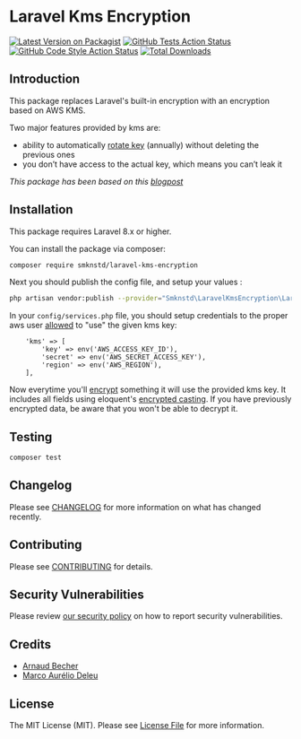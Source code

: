 # Laravel Kms Encryption

[![Latest Version on Packagist](https://img.shields.io/packagist/v/smknstd/laravel-kms-encryption.svg?style=flat-square)](https://packagist.org/packages/smknstd/laravel-kms-encryption)
[![GitHub Tests Action Status](https://img.shields.io/github/workflow/status/smknstd/laravel-kms-encryption/run-tests?label=tests)](https://github.com/smknstd/laravel-kms-encryption/actions?query=workflow%3Arun-tests+branch%3Amain)
[![GitHub Code Style Action Status](https://img.shields.io/github/workflow/status/smknstd/laravel-kms-encryption/Check%20&%20fix%20styling?label=code%20style)](https://github.com/smknstd/laravel-kms-encryption/actions?query=workflow%3A"Check+%26+fix+styling"+branch%3Amain)
[![Total Downloads](https://img.shields.io/packagist/dt/smknstd/laravel-kms-encryption.svg?style=flat-square)](https://packagist.org/packages/smknstd/laravel-kms-encryption)

## Introduction

This package replaces Laravel's built-in encryption with an encryption based on AWS KMS.

Two major features provided by kms are:
- ability to automatically [rotate key](https://docs.aws.amazon.com/kms/latest/developerguide/rotate-keys.html) (annually) without deleting the previous ones
- you don’t have access to the actual key, which means you can’t leak it

_This package has been based on this [blogpost](https://blog.deleu.dev/swapping-laravel-encryption-with-aws-kms/)_

## Installation

This package requires Laravel 8.x or higher.

You can install the package via composer:

```bash
composer require smknstd/laravel-kms-encryption
```

Next you should publish the config file, and setup your values :

```bash
php artisan vendor:publish --provider="Smknstd\LaravelKmsEncryption\LaravelKmsEncryptionServiceProvider"
```

In your `config/services.php` file, you should setup credentials to the proper aws user [allowed](https://docs.aws.amazon.com/kms/latest/developerguide/key-policies.html#key-policy-default-allow-users) to "use" the given kms key:

```
    'kms' => [
        'key' => env('AWS_ACCESS_KEY_ID'),
        'secret' => env('AWS_SECRET_ACCESS_KEY'),
        'region' => env('AWS_REGION'),
    ],
```

Now everytime you'll [encrypt](https://laravel.com/docs/8.x/encryption) something it will use the provided kms key. It includes all fields using eloquent's [encrypted casting](https://laravel.com/docs/8.x/eloquent-mutators#encrypted-casting). If you have previously encrypted data, be aware that you won't be able to decrypt it.

## Testing

```bash
composer test
```

## Changelog

Please see [CHANGELOG](CHANGELOG.md) for more information on what has changed recently.

## Contributing

Please see [CONTRIBUTING](.github/CONTRIBUTING.md) for details.

## Security Vulnerabilities

Please review [our security policy](../../security/policy) on how to report security vulnerabilities.

## Credits

- [Arnaud Becher](https://github.com/smknstd)
- [Marco Aurélio Deleu](https://github.com/deleugpn)

## License

The MIT License (MIT). Please see [License File](LICENSE.md) for more information.
